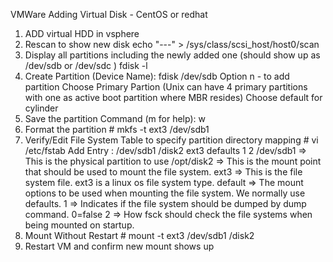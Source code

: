 VMWare Adding Virtual Disk - CentOS or redhat 
1)	ADD virtual HDD in vsphere
2)	Rescan to show new disk echo "---" > /sys/class/scsi_host/host0/scan
3)	Display all partitions including the newly added one (should show up as /dev/sdb or /dev/sdc ) fdisk -l
4)	Create Partition (Device Name): fdisk /dev/sdb Option n - to add partition Choose Primary Partion (Unix can have 4 primary partitions with one as active boot partition where MBR resides) Choose default for cylinder
5)	Save the partition Command (m for help): w
6)	Format the partition # mkfs -t ext3 /dev/sdb1
7)	Verify/Edit File System Table to specify partition directory mapping # vi /etc/fstab
Add Entry : /dev/sdb1 /disk2 ext3 defaults 1 2
/dev/sdb1 => This is the physical partition to use /opt/disk2 => This is the mount point that should be used to mount the file system. ext3 => This is the file system file. ext3 is a linux os file system type. default => The mount options to be used when mounting the file system. We normally use defaults. 1 => Indicates if the file system should be dumped by dump command. 0=false 2 => How fsck should check the file systems when being mounted on startup.
8)	Mount Without Restart # mount -t ext3 /dev/sdb1 /disk2
9)	Restart VM and confirm new mount shows up